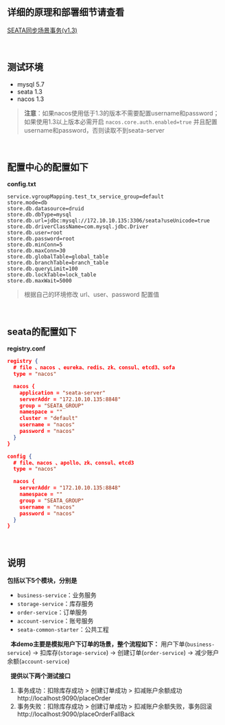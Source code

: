 ## **详细的原理和部署细节请查看**
[SEATA同步场景事务(v1.3)](https://www.kancloud.cn/zlt2000/microservices-platform/1280566)

&nbsp;
## 测试环境
* mysql 5.7
* seata 1.3
* nacos 1.3
> **注意**：如果nacos使用低于1.3的版本不需要配置username和password；如果使用1.3以上版本必需开启 `nacos.core.auth.enabled=true` 并且配置username和password，否则读取不到seata-server

&nbsp;
## 配置中心的配置如下
**config.txt**
```properties
service.vgroupMapping.test_tx_service_group=default
store.mode=db
store.db.datasource=druid
store.db.dbType=mysql
store.db.url=jdbc:mysql://172.10.10.135:3306/seata?useUnicode=true
store.db.driverClassName=com.mysql.jdbc.Driver
store.db.user=root
store.db.password=root
store.db.minConn=5
store.db.maxConn=30
store.db.globalTable=global_table
store.db.branchTable=branch_table
store.db.queryLimit=100
store.db.lockTable=lock_table
store.db.maxWait=5000
```
>根据自己的环境修改 url、user、password 配置值

&nbsp;
## seata的配置如下
**registry.conf**
```json
registry {
  # file 、nacos 、eureka、redis、zk、consul、etcd3、sofa
  type = "nacos"

  nacos {
    application = "seata-server"
    serverAddr = "172.10.10.135:8848"
    group = "SEATA_GROUP"
    namespace = ""
    cluster = "default"
    username = "nacos"
    password = "nacos"
  }
}

config {
  # file、nacos 、apollo、zk、consul、etcd3
  type = "nacos"

  nacos {
    serverAddr = "172.10.10.135:8848"
    namespace = ""
    group = "SEATA_GROUP"
    username = "nacos"
    password = "nacos"
  }
}
```

&nbsp;
## 说明
**包括以下5个模块，分别是**

* `business-service`：业务服务
* `storage-service`：库存服务
* `order-service`：订单服务
* `account-service`：账号服务
* `seata-common-starter`：公共工程

&nbsp;
**本demo主要是模拟用户下订单的场景，整个流程如下：**
用户下单(`business-service`) -> 扣库存(`storage-service`) -> 创建订单(`order-service`) -> 减少账户余额(`account-service`)

&nbsp;
**提供以下两个测试接口**

1. 事务成功：扣除库存成功 > 创建订单成功 > 扣减账户余额成功
http://localhost:9090/placeOrder 
1. 事务失败：扣除库存成功 > 创建订单成功 > 扣减账户余额失败，事务回滚
http://localhost:9090/placeOrderFallBack
